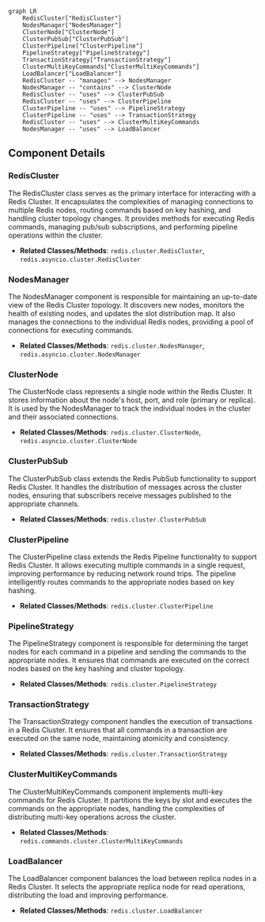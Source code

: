```mermaid
graph LR
    RedisCluster["RedisCluster"]
    NodesManager["NodesManager"]
    ClusterNode["ClusterNode"]
    ClusterPubSub["ClusterPubSub"]
    ClusterPipeline["ClusterPipeline"]
    PipelineStrategy["PipelineStrategy"]
    TransactionStrategy["TransactionStrategy"]
    ClusterMultiKeyCommands["ClusterMultiKeyCommands"]
    LoadBalancer["LoadBalancer"]
    RedisCluster -- "manages" --> NodesManager
    NodesManager -- "contains" --> ClusterNode
    RedisCluster -- "uses" --> ClusterPubSub
    RedisCluster -- "uses" --> ClusterPipeline
    ClusterPipeline -- "uses" --> PipelineStrategy
    ClusterPipeline -- "uses" --> TransactionStrategy
    RedisCluster -- "uses" --> ClusterMultiKeyCommands
    NodesManager -- "uses" --> LoadBalancer
```

## Component Details

### RedisCluster
The RedisCluster class serves as the primary interface for interacting with a Redis Cluster. It encapsulates the complexities of managing connections to multiple Redis nodes, routing commands based on key hashing, and handling cluster topology changes. It provides methods for executing Redis commands, managing pub/sub subscriptions, and performing pipeline operations within the cluster.
- **Related Classes/Methods**: `redis.cluster.RedisCluster`, `redis.asyncio.cluster.RedisCluster`

### NodesManager
The NodesManager component is responsible for maintaining an up-to-date view of the Redis Cluster topology. It discovers new nodes, monitors the health of existing nodes, and updates the slot distribution map. It also manages the connections to the individual Redis nodes, providing a pool of connections for executing commands.
- **Related Classes/Methods**: `redis.cluster.NodesManager`, `redis.asyncio.cluster.NodesManager`

### ClusterNode
The ClusterNode class represents a single node within the Redis Cluster. It stores information about the node's host, port, and role (primary or replica). It is used by the NodesManager to track the individual nodes in the cluster and their associated connections.
- **Related Classes/Methods**: `redis.cluster.ClusterNode`, `redis.asyncio.cluster.ClusterNode`

### ClusterPubSub
The ClusterPubSub class extends the Redis PubSub functionality to support Redis Cluster. It handles the distribution of messages across the cluster nodes, ensuring that subscribers receive messages published to the appropriate channels.
- **Related Classes/Methods**: `redis.cluster.ClusterPubSub`

### ClusterPipeline
The ClusterPipeline class extends the Redis Pipeline functionality to support Redis Cluster. It allows executing multiple commands in a single request, improving performance by reducing network round trips. The pipeline intelligently routes commands to the appropriate nodes based on key hashing.
- **Related Classes/Methods**: `redis.cluster.ClusterPipeline`

### PipelineStrategy
The PipelineStrategy component is responsible for determining the target nodes for each command in a pipeline and sending the commands to the appropriate nodes. It ensures that commands are executed on the correct nodes based on the key hashing and cluster topology.
- **Related Classes/Methods**: `redis.cluster.PipelineStrategy`

### TransactionStrategy
The TransactionStrategy component handles the execution of transactions in a Redis Cluster. It ensures that all commands in a transaction are executed on the same node, maintaining atomicity and consistency.
- **Related Classes/Methods**: `redis.cluster.TransactionStrategy`

### ClusterMultiKeyCommands
The ClusterMultiKeyCommands component implements multi-key commands for Redis Cluster. It partitions the keys by slot and executes the commands on the appropriate nodes, handling the complexities of distributing multi-key operations across the cluster.
- **Related Classes/Methods**: `redis.commands.cluster.ClusterMultiKeyCommands`

### LoadBalancer
The LoadBalancer component balances the load between replica nodes in a Redis Cluster. It selects the appropriate replica node for read operations, distributing the load and improving performance.
- **Related Classes/Methods**: `redis.cluster.LoadBalancer`

